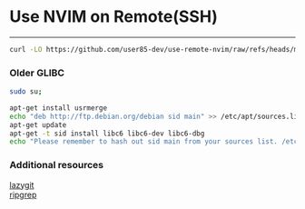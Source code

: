 # Use NVIM on Remote(SSH)
---
```bash
curl -LO https://github.com/user85-dev/use-remote-nvim/raw/refs/heads/main/setup-nvim.sh; chmod a+x setup-nvim.sh; ./setup-nvim.sh
```

### Older GLIBC
```bash
sudo su;

apt-get install usrmerge
echo "deb http://ftp.debian.org/debian sid main" >> /etc/apt/sources.list
apt-get update
apt-get -t sid install libc6 libc6-dev libc6-dbg
echo "Please remember to hash out sid main from your sources list. /etc/apt/sources.list"
```

### Additional resources
[lazygit](https://github.com/jesseduffield/lazygit?tab=readme-ov-file#debian-and-ubuntu)
<br/>
[ripgrep](https://github.com/BurntSushi/ripgrep?tab=readme-ov-file#installation)
